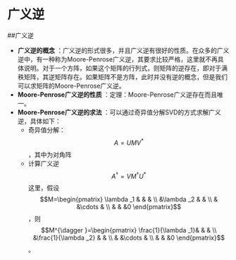 # 广义逆
##广义逆

- **广义逆的概念** ：广义逆的形式很多，并且广义逆有很好的性质。在众多的广义逆中，有一种称为Moore-Penrose广义逆，其要求比较严格，这里就不再具体说明。对于一个方阵，如果这个矩阵的行列式，则矩阵的逆存在，即对于满秩矩阵，其逆矩阵存在。如果矩阵不是方阵，此时并没有逆的概念，但是我们可以求矩阵的Moore-Penrose广义逆。
- **Moore-Penrose广义逆的性质** ：定理：Moore-Penrose广义逆存在而且唯一。
- **Moore-Penrose广义逆的求法** ：可以通过奇异值分解SVD的方式求解广义逆，具体如下：
    - 奇异值分解：$$A=UMV^{\ast }$$，其中为对角阵
    - 计算广义逆$$A^{\dagger }=VM^{\dagger}U^{\ast }$$
这里，假设$$M=\begin{pmatrix} \lambda _1 & & & \\ &\lambda _2 & & \\ & &\cdots & \\ & & &0 \end{pmatrix}$$，则$$M^{\dagger }=\begin{pmatrix} \frac{1}{\lambda _1}& & & \\ &\frac{1}{\lambda _2} & & \\ & &\cdots & \\ & & &0 \end{pmatrix}$$。